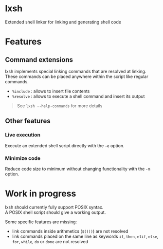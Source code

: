 # lxsh

Extended shell linker for linking and generating shell code

# Features

## Command extensions

lxsh implements special linking commands that are resolved at linking.
These commands can be placed anywhere within the script like regular commands.

- `%include` : allows to insert file contents
- `%resolve` : allows to execute a shell command and insert its output

> See `lxsh --help-commands` for more details

## Other features

### Live execution

Execute an extended shell script directly with the `-e` option.

### Minimize code

Reduce code size to minimum without changing functionality with the `-m` option.

# Work in progress

lxsh should currently fully support POSIX syntax. <br>
A POSIX shell script should give a working output.

Some specific features are missing:
- link commands inside arithmetics (`$(())`) are not resolved
- link commands placed on the same line as keywords `if`, `then`, `elif`, `else`, `for`, `while`, `do` or `done` are not resolved
